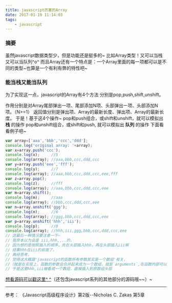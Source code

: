 ```yaml
---
title: javascript厉害的Array
date: 2017-01-19 11:14:03
tags:
    - javascript
---
```

### 摘要
虽然javascript数据类型少，但是功能还是挺多的~
比如Array类型！又可以当栈又可以当队列^o^
而且Array还有一个特点是：一个Array里面的每一项都可以是不同的类型~也算是一个有利有弊的特性吧~
### 能当栈又能当队列
为了实现这一点，javascript的Array有4个方法
分别是pop,push,shift,unshift。
<!-- more -->
作用分别是对Array尾部弹出一项、尾部添加N项、头部弹出一项、头部添加N项。（N>=1）
返回值分别是弹出项、Array的最新长度、弹出项、Array的最新长度。
于是！基于这4个操作~
pop和push组合，或shift和unshift，就可以模拟出 **栈** 的操作
pop和unshift组合，或shift和push, 就可以模拟出 **队列** 的操作
下面看看例子吧~
```javascript
var array=['aaa','bbb','ccc','ddd'];
console.log('original array: '+array);
var x=array.push('ccc');
console.log(x);     //5
console.log(array); //aaa,bbb,ccc,ddd,ccc
var y=array.push('eee','fff');
console.log(y);     //7
console.log(array); //aaa,bbb,ccc,ddd,ccc,eee,fff
var z=array.pop();
console.log(z);     //fff
console.log(array); //aaa,bbb,ccc,ddd,ccc,eee
var m=array.shift();
console.log(m);     //aaa
console.log(array); //bbb,ccc,ddd,ccc,eee
var n=array.unshift('ggg');
console.log(n);     //6
console.log(array); //ggg,bbb,ccc,ddd,ccc,eee
var p=array.unshift('hhh','iii');
console.log(p);     //8
console.log(array); //hhh,iii,ggg,bbb,ccc,ddd,ccc,eee
// 这最后一种情况要注意一下~
// 我原本以为会是 iii,hhh,...的，
// 因为想的是按照插入的顺序，先在头部插入hhh，再在头部插入iii嘛
// 结果hhh在iii的前面了。
// 再经思考，
// 觉得这大概跟'javascript的函数所有参数其实是一个数组'有关，
//（就是在实现上，函数的参数会合并起来成为一个数组，就是`arguments`,在函数内部可以通过arguments[i]依次访问传入的参数~~ 虽然严格来讲它不是数组，是类数组，但这里就不多说啦）
// 于是这里hhh,iii被看成一个数组，直接插入到原数组头部
```
[想看源码可以戳这里^ ^](https://github.com/disinuo/Demo_for_learningJS)（还包含javascript系列的其他部分的源码哦~~）~
**********
参考：
《Javascript高级程序设计》第2版--Nicholas C. Zakas 第5章
